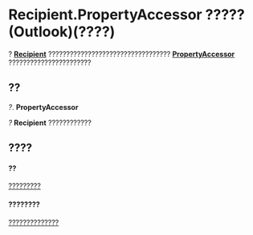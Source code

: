 
# Recipient.PropertyAccessor ????? (Outlook)(????)

?  **[Recipient](8cee4d79-ec55-52a4-710b-6456944ca86d.md)** ?????????????????????????????????? **[PropertyAccessor](2fc91e13-703c-3ec9-9066-ffee7144306c.md)** ???????????????????????


## ??

 _?_. **PropertyAccessor**

 _?_ **Recipient** ????????????


## ????


#### ??


[?????????](8cee4d79-ec55-52a4-710b-6456944ca86d.md)
#### ????????


[??????????????](http://msdn.microsoft.com/library/70e34018-95de-7fcf-1331-9be61a8675a2%28Office.15%29.aspx)